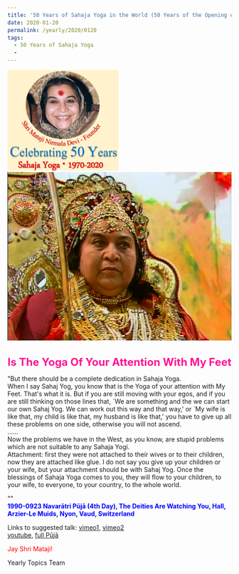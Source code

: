 ```yaml
---
title: '50 Years of Sahaja Yoga in the World (50 Years of the Opening of the Sahasrāra Chakra), Post 3'
date: 2020-01-20
permalink: /yearly/2020/0120
tags:
  - 50 Years of Sahaja Yoga
  - 
---
```


<div style="text-align: left"><img src="/images/Celebrating50YearsSahajaYoga.png" width="250" /></div>

<div style="text-align: center"><img src="/images/image299.jpeg" /></div>

<br>
<p style="color:DeepPink; text-align:center">
<font size="+2"><b>Is The Yoga Of Your Attention With My Feet</b><br></font>
</p>

<p>
"But there should be a complete dedication in Sahaja Yoga.<br> When I say Sahaj Yog, you know that is the Yoga of your attention with My Feet. That's what it is. But if you are still moving with your egos, and if you are still thinking on those lines that, `We are something and the we can start our own Sahaj Yog. We can work out this way and that way,' or `My wife is like that, my child is like that, my husband is like that,' you have to give up all these problems on one side, otherwise you will not ascend.<br>
......<br>
Now the problems we have in the West, as you know, are stupid problems which are not suitable to any Sahaja Yogi.<br>
Attachment: first they were not attached to their wives or to their children, now they are attached like glue. I do not say you give up your children or your wife, but your attachment should be with Sahaj Yog. Once the blessings of Sahaja Yoga comes to you, they will flow to your children, to your wife, to everyone, to your country, to the whole world. </b></font><br>
</p>

<p>
""<br>
<font color="blue"><b>1990-0923 Navarātri Pūjā (4th Day), The Deities Are Watching You, Hall, Arzier-Le Muids, Nyon, Vaud, Switzerland</b></font><br>
</p>

Links to suggested talk: <a href="https://vimeo.com/292704855"> vimeo1</a>, <a href="https://vimeo.com/25806743"> vimeo2</a><br> <a href="https://youtu.be/xHsHXQnB9DE"> youtube</a>, <a href="https://seven-teams.github.io/Videos_Links.html"> full Pūjā</a><br>

<p style="color:red;">Jay Shri Mataji!<br></p>

Yearly Topics Team
